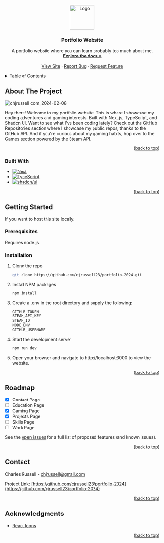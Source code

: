 <a name="readme-top"></a>

<br />
<div align="center">
  <a href="https://chjrussell.com/">
    <img src="https://raw.githubusercontent.com/cjrussell23/portfolio-2024/main/public/img/fishing.jpg" alt="Logo" width="80" height="80">
  </a>

  <h3 align="center">Portfolio Website</h3>

  <p align="center">
    A portfolio website where you can learn probably too much about me.
    <br />
    <a href="https://github.com/cjrussell23/portfolio-2024"><strong>Explore the docs »</strong></a>
    <br />
    <br />
    <a href="https://chjrussell.com/">View Site</a>
    ·
    <a href="https://github.com/cjrussell23/portfolio-2024/issues">Report Bug</a>
    ·
    <a href="https://github.com/cjrussell23/portfolio-2024/issues">Request Feature</a>
  </p>
</div>

<details>
  <summary>Table of Contents</summary>
  <ol>
    <li>
      <a href="#about-the-project">About The Project</a>
      <ul>
        <li><a href="#built-with">Built With</a></li>
      </ul>
    </li>
    <li>
      <a href="#getting-started">Getting Started</a>
      <ul>
        <li><a href="#prerequisites">Prerequisites</a></li>
        <li><a href="#installation">Installation</a></li>
      </ul>
    </li>
    <li><a href="#roadmap">Roadmap</a></li>
    <li><a href="#contact">Contact</a></li>
    <li><a href="#acknowledgments">Acknowledgments</a></li>
  </ol>
</details>

## About The Project

![chjrussell com_2024-02-08](https://github.com/cjrussell23/portfolio-2024/assets/81775200/622cb4a5-ac08-4815-a4c9-32304556e6e9)

Hey there! Welcome to my portfolio website!
This is where I showcase my coding adventures and gaming interests. Built with Next.js, TypeScript, and Shadcn UI. Want to see what I've been coding lately? Check out the GitHub Repositories section where I showcase my public repos, thanks to the GitHub API. And if you're curious about my gaming habits, hop over to the Games section powered by the Steam API.

<p align="right">(<a href="#readme-top">back to top</a>)</p>

### Built With

- [![Next][Next.js]][Next-url]
- [![TypeScript][TS]][TS-url]
- [![shadcn/ui][shadcn/ui]][shadcn/ui-url]

<p align="right">(<a href="#readme-top">back to top</a>)</p>

<!-- GETTING STARTED -->

## Getting Started

If you want to host this site locally.

### Prerequisites

Requires node.js

### Installation

1. Clone the repo
   ```sh
   git clone https://github.com/cjrussell23/portfolio-2024.git
   ```
2. Install NPM packages
   ```sh
   npm install
   ```
3. Create a .env in the root directory and supply the following:
   ```sh
   GITHUB_TOKEN
   STEAM_API_KEY
   STEAM_ID
   NODE_ENV
   GITHUB_USERNAME
   ```
4. Start the development server
   ```sh
   npm run dev
   ```
5. Open your browser and navigate to http://localhost:3000 to view the website.

<p align="right">(<a href="#readme-top">back to top</a>)</p>

## Roadmap

- [x] Contact Page
- [ ] Education Page
- [x] Gaming Page
- [x] Projects Page
- [ ] Skills Page
- [ ] Work Page

See the [open issues](https://github.com/cjrussell23/portfolio-2024/issues) for a full list of proposed features (and known issues).

<p align="right">(<a href="#readme-top">back to top</a>)</p>

## Contact

Charles Russell - chjrussell@gmail.com

Project Link: [https://github.com/cjrussell23/portfolio-2024](https://github.com/cjrussell23/portfolio-2024)

<p align="right">(<a href="#readme-top">back to top</a>)</p>

## Acknowledgments

- [React Icons](https://react-icons.github.io/react-icons/search)

<p align="right">(<a href="#readme-top">back to top</a>)</p>

[Next.js]: https://img.shields.io/badge/next.js-000000?style=for-the-badge&logo=nextdotjs&logoColor=white
[Next-url]: https://nextjs.org/
[TS]: https://img.shields.io/badge/TypeScript-3178c6?style=for-the-badge&logo=typescript&logoColor=white
[TS-url]: https://www.typescriptlang.org/
[shadcn/ui]: https://img.shields.io/badge/shadcn/ui-000000?style=for-the-badge&logo=shadcnui&logoColor=white
[shadcn/ui-url]: https://ui.shadcn.com/
